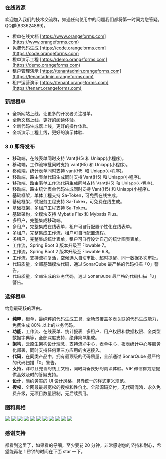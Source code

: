 ### 在线资源
欢迎加入我们的技术交流群，如遇任何使用中的问题我们都将第一时间为您答疑。QQ群(833624889)。
- 橙单在线文档 [https://www.orangeforms.com](https://www.orangeforms.com)
- 免费代码生成 [https://code.orangeforms.com](https://code.orangeforms.com)
- 橙单演示工程 [https://demo.orangeforms.com](https://demo.orangeforms.com)
- 租户管理演示 [https://tenantadmin.orangeforms.com](https://tenantadmin.orangeforms.com)
- 租户运营演示 [https://tenant.orangeforms.com](https://tenant.orangeforms.com)

### 新版橙单
- 全新网站上线，让更多的开发者关注橙单。
- 全新文档上线，更好的阅读体验。
- 全新代码生成器上线，更好的操作体验。
- 全新演示工程上线，更好的演示体验。

### 3.0 即将发布
- 移动端，在线表单同时支持 Vant(H5) 和 Uniapp(小程序)。
- 移动端，工作流审批同时支持 vant(H5) 和 Uniapp(小程序)。
- 移动端，统计表单同时支持 vant(H5) 和 Uniapp(小程序)。
- 移动端，路由表单代码生成同时支持 Vant(H5) 和 Uniapp(小程序)。
- 移动端，路由表单工作流代码生成同时支持 Vant(H5) 和 Uniapp(小程序)。
- 移动端，路由统计表单代码生成同时支持 Vant(H5) 和 Uniapp(小程序)。
- 基础框架，单体工程支持 Sa-Token，可免费在线生成。
- 基础框架，微服务工程支持 Sa-Token，可免费在线生成。
- 基础框架，多租户工程支持 Sa-Token。
- 基础架构，全模块支持 Mybatis Flex 和 Mybatis Plus。
- 多租户，完整集成移动端。
- 多租户，完整集成在线表单，租户可自行配置个性化在线表单。
- 多租户，完整集成工作流，租户可自行配置流程。
- 多租户，完整集成统计表单，租户可自行设计自己的统计图表表单。
- 工作流，Spring Boot 3 版本升级至 Flowable 7。
- 工作流，Spring Boot 2 版本升级至 Flowable 6.8。
- 工作流，支持流程复活，空候选人自动审批、超时提醒、同一数据多次审批。
- 代码质量，全部基础模块代码，通过 SonarQube 最严格的代码扫描「0」警告。
- 代码质量，全部生成的业务代码，通过 SonarQube 最严格的代码扫描「0」警告。

### 选择橙单
给您最硬核的理由。
- **纯粹**，橙单，最纯粹的代码生成工具，全场景覆盖多表关联的代码生成能力，免费生成 80% 以上的业务代码。
- **功能**，工作流、在线表单、统计报表、多租户、用户权限和数据权限、全类型数据字典等，全部深度支持，绝非简单集成。
- **架构**，云原生架构设计理念，支持流程中心，表单中心，报表统计中心等服务化部署，同时支持任何第三方应用的快速接入。
- **代码**，在同类产品中，拥有最顶级的代码质量，全部通过 SonarQube 最严格的代码扫描「0」警告。
- **支持**，详尽且完善的线上文档，同时具备良好的阅读体验。VIP 微信群为您提供高效及时的答疑支持。
- **设计**，简约务实的 UI 设计风格，具有统一的样式定义规范。
- **授权**，全网最最最宽松的授权和性价比。全部源码交付，无代码混淆，永久免费升级，无项目数量限制，无后续费用。

### 图和真相
![](orange-demo-activiti/sonar.png)
![](orange-demo-activiti/tenant-adminimage.png)
![](orange-demo-activiti/tenant-admin-onlineimage.png)
![](orange-demo-activiti/tenant-busiimage.png)
![](orange-demo-activiti/image-dingding.png)
![](orange-demo-activiti/image-dingding.png)
![](orange-demo-activiti/flow-bpmn-jsimage.png)
![](orange-demo-activiti/online-edit.png)
![](orange-demo-activiti/report_edit.png)
![](orange-demo-activiti/print_edit.png)
![](orange-demo-activiti/visualization-new.png)

### 感谢支持
都看到这里了，如果看的仔细，至少要花 20 分钟，非常感谢您的坚持和耐心，希望能再花 1 秒钟的时间在下面 star 一下。